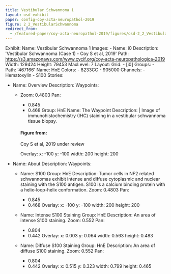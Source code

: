 ```yaml
---
title: Vestibular Schwannoma 1
layout: osd-exhibit
paper: config-coy-acta-neuropathol-2019
figure: 2_2_VestibularSchwannoma
redirect_from: 
  - /featured-paper/coy-acta-neuropathol-2019/figures/osd-2_2_VestibularSchwannoma
---
```

Exhibit:
  Name: Vestibular Schwannoma 1
  Images:
    - Name: i0
      Description: 'Vestibular Schwannoma (Case 1) - Coy S et al, 2019'
      Path: https://s3.amazonaws.com/www.cycif.org/coy-acta-neuropathologica-2019
      Width: 129424
      Height: 79453
      MaxLevel: 7
  Layout:
    Grid:
      - [i0]
  Groups:
    - Path: '467166'
      Name: HnE
      Colors:
        - 8233CC
        - 905000
      Channels:
        - Hematoxylin
        - S100
  Stories:
  - Name: Overview
    Description: 
    Waypoints:
    - Zoom: 0.4803
      Pan:
        - 0.845
        - 0.468
      Group: HnE
      Name: The Waypoint
      Description: |
        Image of immunohistochemistry (IHC) staining in a vestibular schwannoma tissue biopsy.

        #### Figure from:

        Coy S et al, 2019 under review 

      Overlay:
        x: -100
        y: -100
        width: 200
        height: 200

  - Name: About
    Description: 
    Waypoints:
    - Name: S100
      Group: HnE
      Description: Tumor cells in NF2 related schwannomas exhibit intense and diffuse cytoplasmic and nuclear staining with the S100 antigen. S100 is a calcium binding protein with a helix-loop-helix conformation.
      Zoom: 0.4803
      Pan:
        - 0.845
        - 0.468
      Overlay:
        x: -100
        y: -100
        width: 200
        height: 200

    - Name: Intense S100 Staining
      Group: HnE
      Description: An area of intense S100 staining.
      Zoom: 0.552
      Pan:
        - 0.804
        - 0.442
      Overlay:
        x: 0.003
        y: 0.064
        width: 0.563
        height: 0.483

    - Name: Diffuse S100 Staining
      Group: HnE
      Description: An area of diffuse S100 staining.
      Zoom: 0.552
      Pan:
        - 0.804
        - 0.442
      Overlay:
        x: 0.515
        y: 0.323
        width: 0.799
        height: 0.465